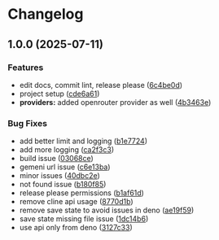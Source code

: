 # Changelog

## 1.0.0 (2025-07-11)


### Features

* edit docs, commit lint, release please ([6c4be0d](https://github.com/nadbad/cline-key-rotator/commit/6c4be0d48c23dbd90156ceeb397b1565234cbc9e))
* project setup ([cde6a61](https://github.com/nadbad/cline-key-rotator/commit/cde6a61d964156578f5e8cc13d22f14c7b33ca97))
* **providers:** added openrouter provider as well ([4b3463e](https://github.com/nadbad/cline-key-rotator/commit/4b3463e08a87ceb0ffba5b0d23b9ea635eb275c8))


### Bug Fixes

* add better limit and logging ([b1e7724](https://github.com/nadbad/cline-key-rotator/commit/b1e7724639d2ebe7083fb87acef42e790fccd086))
* add more logging ([ca2f3c3](https://github.com/nadbad/cline-key-rotator/commit/ca2f3c350cbf3ae30320ab7d05584662393a9a14))
* build issue ([03068ce](https://github.com/nadbad/cline-key-rotator/commit/03068ce155cd6c84f406d66638e88328afbb1b30))
* gemeni url issue ([c6e13ba](https://github.com/nadbad/cline-key-rotator/commit/c6e13baadea4ddff36ed67692fcaba4d178398cb))
* minor issues ([40dbc2e](https://github.com/nadbad/cline-key-rotator/commit/40dbc2eddfed34d37a0144afe00d9ac4265dde0b))
* not found issue ([b180f85](https://github.com/nadbad/cline-key-rotator/commit/b180f85219949cb08a200f7b42d4fad56fb3f2ad))
* release please permissions ([b1af61d](https://github.com/nadbad/cline-key-rotator/commit/b1af61da802dda33b92f5d8575d5011ba388649f))
* remove cline api usage ([8770d1b](https://github.com/nadbad/cline-key-rotator/commit/8770d1b141a9dbfbbf95568495673075144278fd))
* remove save state to avoid issues in deno ([ae19f59](https://github.com/nadbad/cline-key-rotator/commit/ae19f5991a36c1e5a77b19c71653648c9aee5337))
* save state missing file issue ([1dc14b6](https://github.com/nadbad/cline-key-rotator/commit/1dc14b6a7e676d32bf80a97f8335dab1faf2bfed))
* use api only from deno ([3127c33](https://github.com/nadbad/cline-key-rotator/commit/3127c332405d43d3b5d1ab22e02ac52628db692b))

